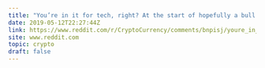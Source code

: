 ```yaml
---
title: "You’re in it for tech, right? At the start of hopefully a bull run, take 10 minutes to learn the fundamentals of how Blockchains work so you can inform new people about this revolutionary technology."
date: 2019-05-12T22:27:44Z
link: https://www.reddit.com/r/CryptoCurrency/comments/bnpisj/youre_in_it_for_tech_right_at_the_start_of/?utm_medium=RSS&utm_source=hune
site: www.reddit.com
topic: crypto
draft: false
---
```

